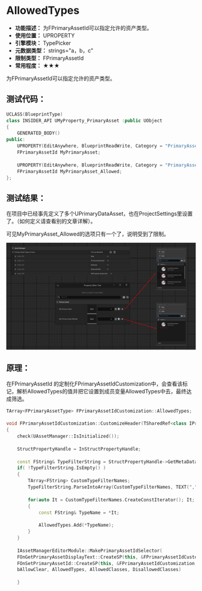 ﻿# AllowedTypes

- **功能描述：** 为FPrimaryAssetId可以指定允许的资产类型。
- **使用位置：** UPROPERTY
- **引擎模块：** TypePicker
- **元数据类型：** strings="a，b，c"
- **限制类型：** FPrimaryAssetId
- **常用程度：** ★★★

为FPrimaryAssetId可以指定允许的资产类型。

## 测试代码：

```cpp
UCLASS(BlueprintType)
class INSIDER_API UMyProperty_PrimaryAsset :public UObject
{
	GENERATED_BODY()
public:
	UPROPERTY(EditAnywhere, BlueprintReadWrite, Category = "PrimaryAsset")
	FPrimaryAssetId MyPrimaryAsset;

	UPROPERTY(EditAnywhere, BlueprintReadWrite, Category = "PrimaryAsset",meta=(AllowedTypes="MyAsset"))
	FPrimaryAssetId MyPrimaryAsset_Allowed;
};

```

## 测试结果：

在项目中已经事先定义了多个UPrimaryDataAsset，也在ProjectSettings里设置了。（如何定义请查看别的文章详解）。

可见MyPrimaryAsset_Allowed的选项只有一个了，说明受到了限制。

![Untitled](Untitled.png)

## 原理：

在FPrimaryAssetId 的定制化FPrimaryAssetIdCustomization中，会查看该标记，解析AllowedTypes的值并把它设置到成员变量AllowedTypes中去，最终达成筛选。

```cpp
TArray<FPrimaryAssetType> FPrimaryAssetIdCustomization::AllowedTypes;

void FPrimaryAssetIdCustomization::CustomizeHeader(TSharedRef<class IPropertyHandle> InStructPropertyHandle, class FDetailWidgetRow& HeaderRow, IPropertyTypeCustomizationUtils& StructCustomizationUtils)
{
	check(UAssetManager::IsInitialized());

	StructPropertyHandle = InStructPropertyHandle;

	const FString& TypeFilterString = StructPropertyHandle->GetMetaData("AllowedTypes");
	if( !TypeFilterString.IsEmpty() )
	{
		TArray<FString> CustomTypeFilterNames;
		TypeFilterString.ParseIntoArray(CustomTypeFilterNames, TEXT(","), true);

		for(auto It = CustomTypeFilterNames.CreateConstIterator(); It; ++It)
		{
			const FString& TypeName = *It;

			AllowedTypes.Add(*TypeName);
		}
	}
	
	IAssetManagerEditorModule::MakePrimaryAssetIdSelector(
	FOnGetPrimaryAssetDisplayText::CreateSP(this, &FPrimaryAssetIdCustomization::GetDisplayText),
	FOnSetPrimaryAssetId::CreateSP(this, &FPrimaryAssetIdCustomization::OnIdSelected),
	bAllowClear, AllowedTypes, AllowedClasses, DisallowedClasses)
	
	}
```
